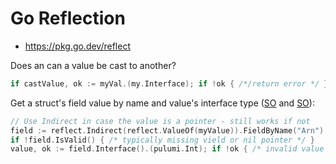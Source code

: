 # Go Reflection

* <https://pkg.go.dev/reflect>

Does an can a value be cast to another?

```go
if castValue, ok := myVal.(my.Interface); if !ok { /*/return error */ }
```

Get a struct's field value by name and value's interface type ([SO](https://stackoverflow.com/questions/18926303/iterate-through-the-fields-of-a-struct-in-go) and [SO](https://stackoverflow.com/a/50098755/125246)):

```go
// Use Indirect in case the value is a pointer - still works if not
field := reflect.Indirect(reflect.ValueOf(myValue)).FieldByName("Arn")
if !field.IsValid() { /* typically missing vield or nil pointer */ }
value, ok := field.Interface().(pulumi.Int); if !ok { /* invalid value */ }
```